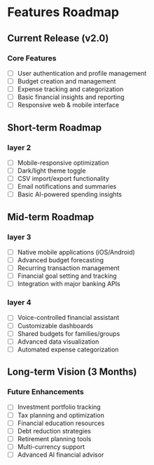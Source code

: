 # Features Roadmap

## Current Release (v2.0)

### Core Features
- [ ] User authentication and profile management
- [ ] Budget creation and management
- [ ] Expense tracking and categorization
- [ ] Basic financial insights and reporting
- [ ] Responsive web & mobile interface

## Short-term Roadmap 

### layer 2
- [ ] Mobile-responsive optimization
- [ ] Dark/light theme toggle
- [ ] CSV import/export functionality
- [ ] Email notifications and summaries
- [ ] Basic AI-powered spending insights

## Mid-term Roadmap 

### layer 3
- [ ] Native mobile applications (iOS/Android)
- [ ] Advanced budget forecasting
- [ ] Recurring transaction management
- [ ] Financial goal setting and tracking
- [ ] Integration with major banking APIs

### layer 4 
- [ ] Voice-controlled financial assistant
- [ ] Customizable dashboards
- [ ] Shared budgets for families/groups
- [ ] Advanced data visualization
- [ ] Automated expense categorization

## Long-term Vision (3 Months)

### Future Enhancements
- [ ] Investment portfolio tracking
- [ ] Tax planning and optimization
- [ ] Financial education resources
- [ ] Debt reduction strategies
- [ ] Retirement planning tools
- [ ] Multi-currency support
- [ ] Advanced AI financial advisor
